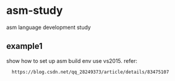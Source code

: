 # asm-study
asm language development study


## example1

  show how to set up asm build env use vs2015. refer: 

      https://blog.csdn.net/qq_28249373/article/details/83475107
